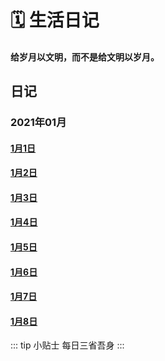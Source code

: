 # :spiral_calendar: 生活日记
#### 给岁月以文明，而不是给文明以岁月。

## 日记 <Badge text="茶余偶谈" type="warning"/> <Badge text="diary"/>
### 2021年01月
#### [1月1日](/diary/2021/0101/)
#### [1月2日](/diary/2021/0102/)
#### [1月3日](/diary/2021/0103/)  
#### [1月4日](/diary/2021/0104/)
#### [1月5日](/diary/2021/0105/)
#### [1月6日](/diary/2021/0106/)
#### [1月7日](/diary/2021/0107/)
#### [1月8日](/diary/2021/0108/)

::: tip 小贴士
每日三省吾身
:::